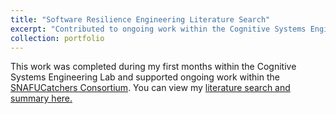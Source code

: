 ```yaml
---
title: "Software Resilience Engineering Literature Search"
excerpt: "Contributed to ongoing work within the Cognitive Systems Engineering Laboratory through compiling and summarizing scholarly work surrounding distributed coordinative and collaborative behavior of DevOps software engineers.<br/><img src='/images/software.jpeg'>"
collection: portfolio
---
```


This work was completed during my first months within the Cognitive Systems Engineering Lab and supported ongoing work within the [SNAFUCatchers Consortium](https://www.snafucatchers.com/). You can view my [literature search and summary here.](/files/SRE.pdf)
